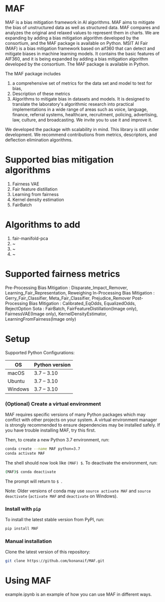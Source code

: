 # MAF

MAF is  a bias mitigation framework in AI algorithms.  MAF aims to mitigate the bias of unstructured data as well as structured data. MAF compares and analyzes the original and relaxed values to represent them in charts. We are expanding by adding a bias mitigation algorithm developed by the consortium, and the MAF package is available on Python. MSIT AI Fair (MAF) is a bias mitigation framework based on aif360 that can detect and mitigate biases in machine learning models. It contains the basic features of AIF360, and it is being expanded by adding a bias mitigation algorithm developed by the consortium. The MAF package is available in Python.

The MAF package includes
1. a comprehensive set of metrics for the data set and model to test for bias,
2. Description of these metrics
3. Algorithms to mitigate bias in datasets and models. It is designed to translate the laboratory's algorithmic research into practical implementations in a wide range of areas such as voice, language, finance, referral systems, healthcare, recruitment, policing, advertising, law, culture, and broadcasting. We invite you to use it and improve it.

We developed the package with scalability in mind. This library is still under development. We recommend contributions from metrics, descriptors, and deflection elimination algorithms.

# Supported bias mitigation algorithms
1. Fairness VAE
2. Fair feature distillation
3. Learning from fairness
4. Kernel density estimation
5. FairBatch

# Algorithms to add
1. fair-manifold-pca
2. ~ 
3. ~
4. ~


# Supported fairness metrics
Pre-Processing Bias Mitigation : Disparate_Impact_Remover, Learning_Fair_Representation, Reweighing
In-Processing Bias Mitigation : Gerry_Fair_Classifier, Meta_Fair_Classifier, Prejudice_Remover
Post-Processing Bias Mitigation : Calibrated_EqOdds, EqualizedOdds, RejectOption
Sota : FairBatch, FairFeatureDistillation(Image only), FairnessVAE(Image only), KernelDensityEstimator, LearningFromFairness(Image only)


# Setup
Supported Python Configurations:

| OS      | Python version |
| ------- | -------------- |
| macOS   | 3.7 – 3.10     |
| Ubuntu  | 3.7 – 3.10     |
| Windows | 3.7 – 3.10     |

### (Optional) Create a virtual environment

MAF requires specific versions of many Python packages which may conflict
with other projects on your system. A virtual environment manager is strongly
recommended to ensure dependencies may be installed safely. If you have trouble
installing MAF, try this first.

Then, to create a new Python 3.7 environment, run:

```bash
conda create --name MAF python=3.7
conda activate MAF
```

The shell should now look like `(MAF) $`. To deactivate the environment, run:

```bash
(MAF)$ conda deactivate
```

The prompt will return to `$ `.

Note: Older versions of conda may use `source activate MAF` and `source
deactivate` (`activate MAF` and `deactivate` on Windows).


### Install with `pip`

To install the latest stable version from PyPI, run:

```bash
pip install MAF
```

### Manual installation

Clone the latest version of this repository:

```bash
git clone https://github.com/konanaif/MAF.git
```



# Using MAF
example.ipynb is an example of how you can use MAF in different ways.
